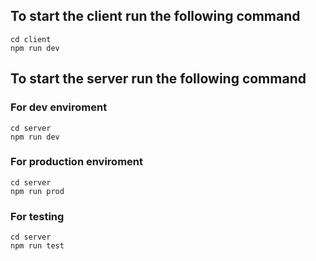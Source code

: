 ## To start the client run the following command
```
cd client
npm run dev
```
## To start the server run the following command
### For dev enviroment
```
cd server
npm run dev
```

### For production enviroment
```
cd server
npm run prod
```

### For testing
```
cd server
npm run test
```